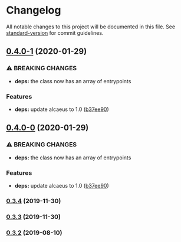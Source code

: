 # Changelog

All notable changes to this project will be documented in this file. See [standard-version](https://github.com/conventional-changelog/standard-version) for commit guidelines.

## [0.4.0-1](https://github.com/hypermedia-app/alcaeus-loader/compare/v0.3.4...v0.4.0-1) (2020-01-29)


### ⚠ BREAKING CHANGES

* **deps:** the class now has an array of entrypoints

### Features

* **deps:** update alcaeus to 1.0 ([b37ee90](https://github.com/hypermedia-app/alcaeus-loader/commit/b37ee90))

## [0.4.0-0](https://github.com/hypermedia-app/alcaeus-loader/compare/v0.3.4...v0.4.0-0) (2020-01-29)


### ⚠ BREAKING CHANGES

* **deps:** the class now has an array of entrypoints

### Features

* **deps:** update alcaeus to 1.0 ([b37ee90](https://github.com/hypermedia-app/alcaeus-loader/commit/b37ee90))

### [0.3.4](https://github.com/hypermedia-app/alcaeus-loader/compare/v0.3.3...v0.3.4) (2019-11-30)

### [0.3.3](https://github.com/hypermedia-app/alcaeus-loader/compare/v0.3.2...v0.3.3) (2019-11-30)

### [0.3.2](https://github.com/hypermedia-app/alcaeus-loader/compare/v0.3.1...v0.3.2) (2019-08-10)
